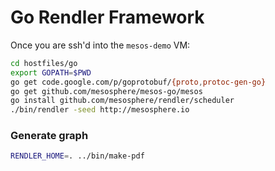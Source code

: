 Go Rendler Framework
========

Once you are ssh'd into the `mesos-demo` VM:

```bash
cd hostfiles/go
export GOPATH=$PWD
go get code.google.com/p/goprotobuf/{proto,protoc-gen-go}
go get github.com/mesosphere/mesos-go/mesos
go install github.com/mesosphere/rendler/scheduler
./bin/rendler -seed http://mesosphere.io
```

### Generate graph

```bash
RENDLER_HOME=. ../bin/make-pdf
```

